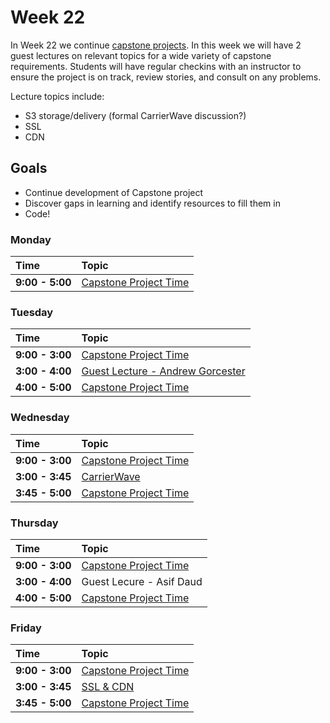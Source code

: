 # Week 22

In Week 22 we continue [capstone projects](../capstone/capstone.md). In this week we will have 2 guest lectures on relevant topics for a wide variety of capstone requirements. Students will have regular checkins with an instructor to ensure the project is on track, review stories, and consult on any problems.

Lecture topics include:
+ S3 storage/delivery (formal CarrierWave discussion?)
+ SSL
+ CDN

## Goals

+ Continue development of Capstone project
+ Discover gaps in learning and identify resources to fill them in
+ Code!

### Monday

| Time             | Topic                                            |
|:-----------------|:-------------------------------------------------|
| **9:00 - 5:00**  | [Capstone Project Time](../capstone/capstone.md) |


### Tuesday

| Time             | Topic                                                   |
|:-----------------|:--------------------------------------------------------|
| **9:00 - 3:00**  | [Capstone Project Time](../capstone/capstone.md)        |
| **3:00 - 4:00**  | [Guest Lecture - Andrew Gorcester](tuesday/security.md) |
| **4:00 - 5:00**  | [Capstone Project Time](../capstone/capstone.md)        |

### Wednesday

| Time            | Topic                                            |
|:----------------|:-------------------------------------------------|
| **9:00 - 3:00** | [Capstone Project Time](../capstone/capstone.md) |
| **3:00 - 3:45** | [CarrierWave](wednesday/carrierwave.md)          |
| **3:45 - 5:00** | [Capstone Project Time](../capstone/capstone.md) |

### Thursday

| Time            | Topic                                            |
|:----------------|:-------------------------------------------------|
| **9:00 - 3:00** | [Capstone Project Time](../capstone/capstone.md) |
| **3:00 - 4:00** | Guest Lecure - Asif Daud                         |
| **4:00 - 5:00** | [Capstone Project Time](../capstone/capstone.md) |


### Friday

| Time            | Topic                                            |
|:----------------|:-------------------------------------------------|
| **9:00 - 3:00** | [Capstone Project Time](../capstone/capstone.md) |
| **3:00 - 3:45** | [SSL & CDN](friday/ssl_and_cdn.md)               |
| **3:45 - 5:00** | [Capstone Project Time](../capstone/capstone.md) |


